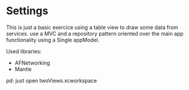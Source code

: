 # Settings

This is just a basic exercice using a table view to draw some data from services. use a MVC and a repository pattern oriented over the main app functionality using a Single appModel.

Used libraries:
* AFNetworking
* Mantle

pd: just open twoViews.xcworkspace